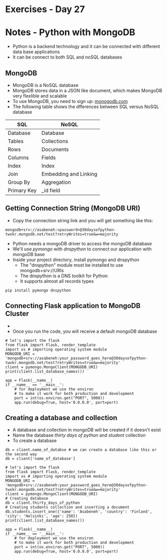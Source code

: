 <!-- Day 27: 30 Days of python programming -->

# Exercises - Day 27 


# Notes - Python with MongoDB
- Python is a backend technology and it can be connected with different data base applications
- It can be connect to both SQL and noSQL databases

## MongoDB
- MongoDB is a NoSQL database
- MongoDB stores data in a JSON like document, which makes MongoDB very flexlible and scalable
- To use MongoDB, you need to sign up: [monogodb.com](https://www.mongodb.com/)
- The following table shows the dfferences between SQL versus NoSQL database

| SQL    | NoSQL |
| -------- | ------- |
| Database  | Database    |
| Tables | Collections     |
| Rows    | Documents    |
| Columns    | Fields    |
| Index    | Index    |
| Join    | Embedding and Linking    |
| Group By    | Aggregation    |
| Primary Key    | _id field    |

## Getting Connection String (MongoDB URI)
- Copy the connection string link and you will get something like this: 
```
mongodb+srv://asabeneh:<password>@30daysofpython-twxkr.mongodb.net/test?retryWrites=true&w=majority
```

- Python needs a mongoDB driver to access the mongoDB database
- We'll use _pymongo_ with _dnspython_ to connect our application with mongoDB base
- Inside your project directory, install pymongo and dnspython
    - The "dnspython" module most be installed to use mongodb+srv://URIs
    - The dnspython is a DNS toolkit for Python
    - It supports almost all records types
```
pip install pymongo dnspython
```

## Connecting Flask application to MongoDB Cluster
- 
- Once you run the code, you will receive a default mongoDB database
```
# let's import the flask
from flask import Flask, render_template
import os # importing operating system module
MONGODB_URI = 'mongodb+srv://asabeneh:your_password_goes_here@30daysofpython-twxkr.mongodb.net/test?retryWrites=true&w=majority'
client = pymongo.MongoClient(MONGODB_URI)
print(client.list_database_names())

app = Flask(__name__)
if __name__ == '__main__':
    # for deployment we use the environ
    # to make it work for both production and development
    port = int(os.environ.get("PORT", 5000))
    app.run(debug=True, host='0.0.0.0', port=port)

```

## Creating a database and collection
- A database and collection in mongoDB will be created if it doesn't exist
- Name the database _thirty days of python_ and _student_ collection
- To create a database
```
db = client.name_of_databse # we can create a database like this or the second way
db = client['name_of_database']

# let's import the flask
from flask import Flask, render_template
import os # importing operating system module
MONGODB_URI = 'mongodb+srv://asabeneh:your_password_goes_here@30daysofpython-twxkr.mongodb.net/test?retryWrites=true&w=majority'
client = pymongo.MongoClient(MONGODB_URI)
# Creating database
db = client.thirty_days_of_python
# Creating students collection and inserting a document
db.students.insert_one({'name': 'Asabeneh', 'country': 'Finland', 'city': 'Helsinki', 'age': 250})
print(client.list_database_names())

app = Flask(__name__)
if __name__ == '__main__':
    # for deployment we use the environ
    # to make it work for both production and development
    port = int(os.environ.get("PORT", 5000))
    app.run(debug=True, host='0.0.0.0', port=port)
```
